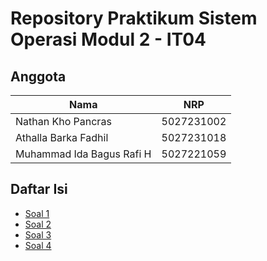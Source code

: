 # Repository Praktikum Sistem Operasi Modul 2 - IT04

## Anggota

| Nama                      | NRP        |
|---------------------------|------------|
|Nathan Kho Pancras         | 5027231002 |
|Athalla Barka Fadhil       | 5027231018 |
|Muhammad Ida Bagus Rafi H  | 5027221059 |

## Daftar Isi

- [Soal 1](#soal-1)
- [Soal 2](#soal-2)
- [Soal 3](#soal-3)
- [Soal 4](#soal-4)